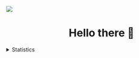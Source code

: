 <p align="left"
  <img src="https://komarev.com/ghpvc/?username=RadonCoding&label=Visitor count&color=292f33&style=for-the-badge"/>
  <img src="https://dcbadge.vercel.app/api/shield/705767051586830419"/>
</p>

<h1 align="center">Hello there 👋</h1>

<details>
  <summary>Statistics</summary>
  
  <p align="center">
    <img src="https://github-readme-stats.vercel.app/api?username=RadonCoding&hide_border=true&show_icons=true&include_all_commits=true&show_icons=true&title_color=fff&icon_color=ffffff&text_color=ffffff&bg_color=00000000" />
    <img src="https://github-readme-stats.vercel.app/api/top-langs/?username=RadonCoding&hide_border=true&layout=compact&show_icons=true&title_color=fff&icon_color=ffffff&text_color=ffffff&bg_color=00000000" />
  </p>
</details>
